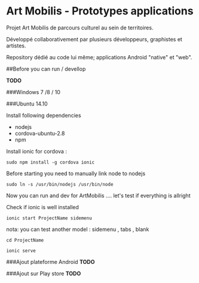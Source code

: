 # Art Mobilis - Prototypes applications

Projet Art Mobilis de parcours culturel au sein de territoires.

Développé collaborativement par plusieurs développeurs, graphistes et artistes.

Repository dédié au code lui même; applications Android "native" et "web".


##Before you can run / devellop

**TODO**

###Windows 7 /8 / 10


###Ubuntu 14.10

Install following dependencies 
- nodejs
- cordova-ubuntu-2.8
- npm

Install ionic for cordova :

    sudo npm install -g cordova ionic

Before starting you need to manually link node to nodejs

    sudo ln -s /usr/bin/nodejs /usr/bin/node

Now you can run and dev for ArtMobilis .... let's test if everything is allright

Check if ionic is well installed

    ionic start ProjectName sidemenu
    
nota: you can test another model : sidemenu , tabs , blank

    cd ProjectName
    
    ionic serve

###Ajout plateforme Android
**TODO**

###Ajout sur Play store
**TODO**
